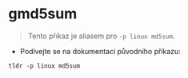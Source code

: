 # gmd5sum

> Tento příkaz je aliasem pro `-p linux md5sum`.

- Podívejte se na dokumentaci původního příkazu:

`tldr -p linux md5sum`
